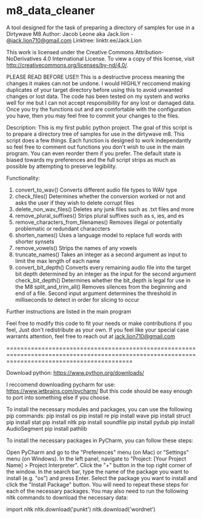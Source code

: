 # m8_data_cleaner
A tool designed for the task of preparing a directory of samples for use in a Dirtywave M8
Author: Jacob Leone aka Jack.lion - @jack.lion710@gmail.com
Linktree: linktr.ee/Jack.Lion

This work is licensed under the Creative Commons Attribution-NoDerivatives 4.0 International License. To view a copy of
this license, visit http://creativecommons.org/licenses/by-nd/4.0/.

PLEASE READ BEFORE USE!!
This is a destructive process meaning the changes it makes can not be undone. I would HIGHLY reccomend making duplicates
of your target directory before using this to avoid unwanted changes or lost data. The code has been tested on my system
and works well for me but I can not accept responsibility for any lost or damaged data. Once you try the functions out
and are comfortable with the configuration you have, then you may feel free to commit your changes to the files.

Description: This is my first public python project. The goal of this script is to prepare a directory tree of samples
for use in the dirtywave m8. This script does a few things. Each function is designed to work independantly so feel free
to comment out functions you don't wish to use in the main program. You can even reorder them if you prefer. The default
state is biased towards my preferences and the full script strips as much as possible by attempting to preserve
legibility.

Functionality:
1) convert_to_wav() Converts different audio file types to WAV type
2) check_files() Determines whether the conversion worked or not and asks the user if they wish to delete corrupt files
3) delete_non_wav_files() Deletes any junk files such as .txt files and more
4) remove_plural_suffixes() Strips plural suffixes such as s, ies, and es
5) remove_characters_from_filenames() Removes illegal or potentially problematic or redundant characcters
6) shorten_names() Uses a language model to replace full words with shorter synsets
7) remove_vowels() Strips the names of any vowels
8) truncate_names() Takes an integer as a second argument as input to limit the max length of each name
9) convert_bit_depth() Converts every remaining audio file into the target bit depth determined by an integer as the
input for the second argument
check_bit_depth() Determines whether the bit_depth is legal for use in the M8
split_and_trim_all() Removes silences from the beginning and end of a file. Second input argument determines the
threshold in milliseconds to detect in order for slicing to occur

Further instructions are listed in the main program

Feel free to modify this code to fit your needs or make contributions if you feel, Just don't redistribute as your own.
If you feel like your special case warrants attention, feel free to reach out at jack.lion710@gmail.com

================================================================================================================================================

Download python: https://www.python.org/downloads/

I reccomend downloading pycharm for use: https://www.jetbrains.com/pycharm/
But this code should be easy enough to port into something else if you choose.

To install the necessary modules and packages, you can use the following pip commands:
pip install os
pip install re
pip install wave
pip install struct
pip install stat
pip install nltk
pip install soundfile
pip install pydub
pip install AudioSegment
pip install pathlib

To install the necessary packages in PyCharm, you can follow these steps:

Open PyCharm and go to the "Preferences" menu (on Mac) or "Settings" menu (on Windows).
In the left panel, navigate to "Project: [Your Project Name] > Project Interpreter".
Click the "+" button in the top right corner of the window.
In the search bar, type the name of the package you want to install (e.g. "os") and press Enter.
Select the package you want to install and click the "Install Package" button.
You will need to repeat these steps for each of the necessary packages. You may also need to run the following nltk commands to download the necessary data:

import nltk
nltk.download('punkt')
nltk.download('wordnet')
